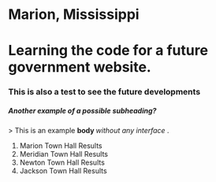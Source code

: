 # Marion, Mississippi
<h1> Learning the code for a future government website.</h1>
<h3> This is also a test to see the future developments </h3>
<h5> Another <strong> example </strong> of a possible subheading? </h5>>
<body> This is an example <strong> body </strong> <em> without any interface </em>. 
<ol> 
  <li> Marion Town Hall Results </li>
  <li> Meridian Town Hall Results </li>
  <li> Newton Town Hall Results </li>
  <li> Jackson Town Hall Results </li>
